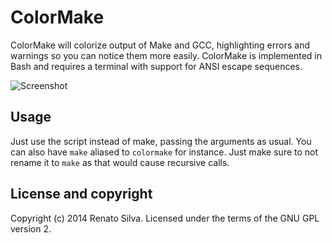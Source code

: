 # ColorMake

ColorMake will colorize output of Make and GCC, highlighting errors and warnings
so you can notice them more easily. ColorMake is implemented in Bash and
requires a terminal with support for ANSI escape sequences.

![Screenshot](https://github.com/renatosilva/colormake/raw/master/colormake.png)

## Usage

Just use the script instead of make, passing the arguments as usual. You can
also have `make` aliased to `colormake` for instance. Just make sure to not
rename it to `make` as that would cause recursive calls.

## License and copyright

Copyright (c) 2014 Renato Silva.
Licensed under the terms of the GNU GPL version 2.
